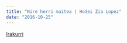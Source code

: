```yaml
---
title: "Nire herri maitea | Hodei Zia Lopez"
date: "2016-10-25"
---
```

[Irakurri](https://guaixe.eus/altsasu/1476865761541-nire-herri-maitea)

